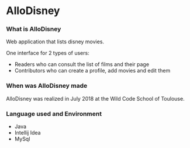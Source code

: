 # AlloDisney

### What is AlloDisney
Web application that lists disney movies.

One interface for 2 types of users:
* Readers who can consult the list of films and their page
* Contributors who can create a profile, add movies and edit them

### When was AlloDisney made
AlloDisney was realized in July 2018 at the Wild Code School of Toulouse.

### Language used and Environment
* Java
* Intellij Idea
* MySql
